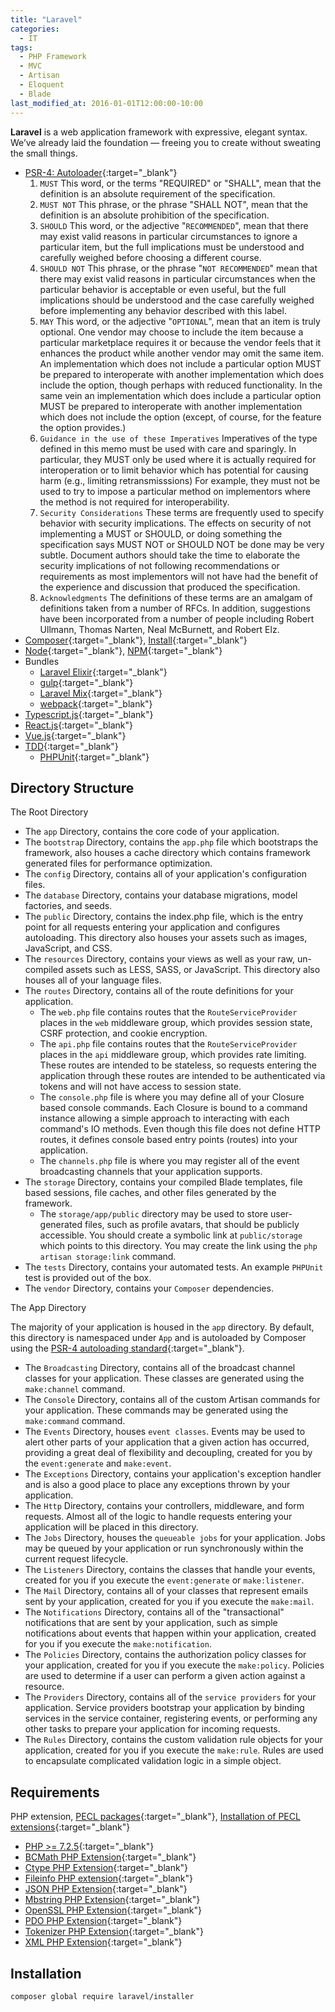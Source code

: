 ```yaml
---
title: "Laravel"
categories:
  - IT
tags:
  - PHP Framework
  - MVC
  - Artisan
  - Eloquent
  - Blade
last_modified_at: 2016-01-01T12:00:00-10:00
---
```


**Laravel** is a web application framework with expressive, elegant syntax. We’ve already laid the foundation — freeing you to create without sweating the small things.

- [PSR-4: Autoloader](https://www.php-fig.org/psr/psr-4/){:target="_blank"}
    1. `MUST` This word, or the terms "REQUIRED" or "SHALL", mean that the definition is an absolute requirement of the specification.
    2. `MUST NOT` This phrase, or the phrase "SHALL NOT", mean that the definition is an absolute prohibition of the specification.
    3. `SHOULD` This word, or the adjective "`RECOMMENDED`", mean that there may exist valid reasons in particular circumstances to ignore a particular item, but the full implications must be understood and carefully weighed before choosing a different course.
    4. `SHOULD NOT` This phrase, or the phrase "`NOT RECOMMENDED`" mean that there may exist valid reasons in particular circumstances when the particular behavior is acceptable or even useful, but the full implications should be understood and the case carefully weighed before implementing any behavior described with this label.
    5. `MAY` This word, or the adjective "`OPTIONAL`", mean that an item is truly optional.  One vendor may choose to include the item because a particular marketplace requires it or because the vendor feels that it enhances the product while another vendor may omit the same item. An implementation which does not include a particular option MUST be prepared to interoperate with another implementation which does include the option, though perhaps with reduced functionality. In the same vein an implementation which does include a particular option 
    MUST be prepared to interoperate with another implementation which does not include the option (except, of course, for the feature the option provides.)
    6. `Guidance in the use of these Imperatives` Imperatives of the type defined in this memo must be used with care and sparingly.  In particular, they MUST only be used where it is actually required for interoperation or to limit behavior which has potential for causing harm (e.g., limiting retransmisssions)  For example, they must not be used to try to impose a particular method on implementors where the method is not required for interoperability.
    7. `Security Considerations` These terms are frequently used to specify behavior with security implications.  The effects on security of not implementing a MUST or SHOULD, or doing something the specification says MUST NOT or SHOULD NOT be done may be very subtle. Document authors should take the time to elaborate the security implications of not following recommendations or requirements as most implementors will not have had the benefit of the experience and discussion that produced the specification.
    8. `Acknowledgments` The definitions of these terms are an amalgam of definitions taken from a number of RFCs.  In addition, suggestions have been incorporated from a number of people including Robert Ullmann, Thomas Narten, Neal McBurnett, and Robert Elz.
- [Composer](https://getcomposer.org/){:target="_blank"}, [Install](https://getcomposer.org/doc/00-intro.md#installation-linux-unix-macos){:target="_blank"}
- [Node](https://nodejs.org/en/){:target="_blank"}, [NPM](https://www.npmjs.com/){:target="_blank"}
- Bundles
    - [Laravel Elixir](https://www.npmjs.com/package/laravel-elixir){:target="_blank"}
    - [gulp](https://gulpjs.com/){:target="_blank"}
    - [Laravel Mix](https://www.npmjs.com/package/laravel-mix){:target="_blank"}
    - [webpack](https://webpack.js.org/){:target="_blank"}
- [Typescript.js](https://www.typescriptlang.org){:target="_blank"}
- [React.js](https://reactjs.org/){:target="_blank"}
- [Vue.js](https://vuejs.org/){:target="_blank"}
- [TDD](https://laracasts.com/skills/testing){:target="_blank"}
    - [PHPUnit](https://phpunit.de/){:target="_blank"}

## Directory Structure

The Root Directory

- The `app` Directory, contains the core code of your application.
- The `bootstrap` Directory, contains the `app.php` file which bootstraps the framework, also houses a cache directory which contains framework generated files for performance optimization.
- The `config` Directory, contains all of your application's configuration files.
- The `database` Directory, contains your database migrations, model factories, and seeds.
- The `public` Directory, contains the index.php file, which is the entry point for all requests entering your application and configures autoloading. This directory also houses your assets such as images, JavaScript, and CSS.
- The `resources` Directory, contains your views as well as your raw, un-compiled assets such as LESS, SASS, or JavaScript. This directory also houses all of your language files.
- The `routes` Directory, contains all of the route definitions for your application.
    - The `web.php` file contains routes that the `RouteServiceProvider` places in the `web` middleware group, which provides session state, CSRF protection, and cookie encryption.
    - The `api.php` file contains routes that the `RouteServiceProvider` places in the `api` middleware group, which provides rate limiting. These routes are intended to be stateless, so requests entering the application through these routes are intended to be authenticated via tokens and will not have access to session state.
    - The `console.php` file is where you may define all of your Closure based console commands. Each Closure is bound to a command instance allowing a simple approach to interacting with each command's IO methods. Even though this file does not define HTTP routes, it defines console based entry points (routes) into your application.
    - The `channels.php` file is where you may register all of the event broadcasting channels that your application supports.
- The `storage` Directory, contains your compiled Blade templates, file based sessions, file caches, and other files generated by the framework.
    - The `storage/app/public` directory may be used to store user-generated files, such as profile avatars, that should be publicly accessible. You should create a symbolic link at `public/storage` which points to this directory. You may create the link using the `php artisan storage:link` command.
- The `tests` Directory, contains your automated tests. An example `PHPUnit` test is provided out of the box.
- The `vendor` Directory, contains your `Composer` dependencies.

The App Directory

The majority of your application is housed in the `app` directory. By default, this directory is namespaced under `App` and is autoloaded by Composer using the [PSR-4 autoloading standard](https://www.php-fig.org/psr/psr-4/){:target="_blank"}.

- The `Broadcasting` Directory, contains all of the broadcast channel classes for your application. These classes are generated using the `make:channel` command.
- The `Console` Directory, contains all of the custom Artisan commands for your application. These commands may be generated using the `make:command` command.
- The `Events` Directory, houses `event classes`. Events may be used to alert other parts of your application that a given action has occurred, providing a great deal of flexibility and decoupling, created for you by the `event:generate` and `make:event`.
- The `Exceptions` Directory, contains your application's exception handler and is also a good place to place any exceptions thrown by your application.
- The `Http` Directory, contains your controllers, middleware, and form requests. Almost all of the logic to handle requests entering your application will be placed in this directory.
- The `Jobs` Directory, houses the `queueable jobs` for your application. Jobs may be queued by your application or run synchronously within the current request lifecycle.
- The `Listeners` Directory, contains the classes that handle your events, created for you if you execute the `event:generate` or `make:listener`.
- The `Mail` Directory, contains all of your classes that represent emails sent by your application, created for you if you execute the `make:mail`.
- The `Notifications` Directory, contains all of the "transactional" notifications that are sent by your application, such as simple notifications about events that happen within your application, created for you if you execute the `make:notification`.
- The `Policies` Directory, contains the authorization policy classes for your application, created for you if you execute the `make:policy`. Policies are used to determine if a user can perform a given action against a resource.
- The `Providers` Directory, contains all of the `service providers` for your application. Service providers bootstrap your application by binding services in the service container, registering events, or performing any other tasks to prepare your application for incoming requests.
- The `Rules` Directory, contains the custom validation rule objects for your application, created for you if you execute the `make:rule`. Rules are used to encapsulate complicated validation logic in a simple object.

## Requirements

PHP extension, [PECL packages](https://pecl.php.net/packages.php){:target="_blank"}, [Installation of PECL extensions](https://www.php.net/manual/en/install.pecl.php){:target="_blank"}

- [PHP >= 7.2.5](https://www.php.net/){:target="_blank"}
- [BCMath PHP Extension](https://www.php.net/manual/en/book.bc.php){:target="_blank"}
- [Ctype PHP Extension](https://www.php.net/ctype){:target="_blank"}
- [Fileinfo PHP extension](https://www.php.net/manual/en/book.fileinfo.php){:target="_blank"}
- [JSON PHP Extension](https://www.php.net/manual/en/book.json.php){:target="_blank"}
- [Mbstring PHP Extension](https://www.php.net/manual/en/book.mbstring.php){:target="_blank"}
- [OpenSSL PHP Extension](https://www.php.net/manual/en/book.openssl.php){:target="_blank"}
- [PDO PHP Extension](https://www.php.net/manual/en/book.pdo.php){:target="_blank"}
- [Tokenizer PHP Extension](https://www.php.net/manual/en/book.tokenizer.php){:target="_blank"}
- [XML PHP Extension](https://www.php.net/manual/en/refs.xml.php){:target="_blank"}

## Installation

```shell
composer global require laravel/installer
```